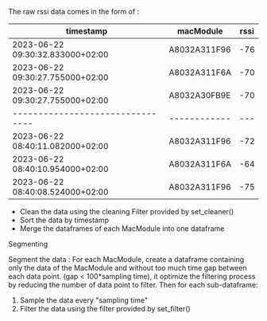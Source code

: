 The raw rssi data comes in the form of :

| timestamp                        | macModule    | rssi |
| -------------------------------- | ------------ | ---  |
| 2023-06-22 09:30:32.833000+02:00 | A8032A311F96 | -76  |
| 2023-06-22 09:30:27.755000+02:00 | A8032A311F6A | -70  |
| 2023-06-22 09:30:27.755000+02:00 | A8032A30FB9E | -70  |
| -------------------------------- | ------------ | ---  |
| 2023-06-22 08:40:11.082000+02:00 | A8032A311F96 | -72  |
| 2023-06-22 08:40:10.954000+02:00 | A8032A311F6A | -64  |
| 2023-06-22 08:40:08.524000+02:00 | A8032A311F96 | -75  |

- Clean the data using the cleaning Filter provided by set_cleaner()
- Sort the data by timestamp
- Merge the dataframes of each MacModule into one dataframe

Segmenting


Segment the data :
   For each MacModule, create a dataframe containing only the data of the MacModule and without too much time gap between each data point. (gap < 100*sampling time),
   it optimize the filtering process by reducing the number of data point to filter. Then for each sub-dataframe:

   1. Sample the data every "sampling time"
   2. Filter the data using the filter provided by set_filter()